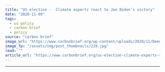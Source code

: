 ```yaml
---
title: "US election -  Climate experts react to Joe Biden’s victory"
date: "2020-11-09"
tags: 
  - us policy
  - carbon brief
  - policy
source: "carbon brief"
image_url: "https://www.carbonbrief.org/wp-content/uploads/2020/11/Democratic-presidential-candidate-Joe-Biden-and-vice-president-elect-Kamala-Harris-107x71.jpg"
image_fp: "/assets/img/post_thumbnails/229.jpg"
lead: ""
article_url: "https://www.carbonbrief.org/us-election-climate-experts-react-to-joe-bidens-victory"
---
```


---
